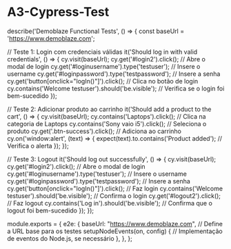 # A3-Cypress-Test
describe('Demoblaze Functional Tests', () => {
  const baseUrl = 'https://www.demoblaze.com';

  // Teste 1: Login com credenciais válidas
  it('Should log in with valid credentials', () => {
    cy.visit(baseUrl);
    cy.get('#login2').click(); // Abre o modal de login
    cy.get('#loginusername').type('testuser'); // Insere o username
    cy.get('#loginpassword').type('testpassword'); // Insere a senha
    cy.get('button[onclick="logIn()"]').click(); // Clica no botão de login
    cy.contains('Welcome testuser').should('be.visible'); // Verifica se o login foi bem-sucedido
  });

  // Teste 2: Adicionar produto ao carrinho
  it('Should add a product to the cart', () => {
    cy.visit(baseUrl);
    cy.contains('Laptops').click(); // Clica na categoria de Laptops
    cy.contains('Sony vaio i5').click(); // Seleciona o produto
    cy.get('.btn-success').click(); // Adiciona ao carrinho
    cy.on('window:alert', (text) => {
      expect(text).to.contains('Product added'); // Verifica o alerta
    });
  });

  // Teste 3: Logout
  it('Should log out successfully', () => {
    cy.visit(baseUrl);
    cy.get('#login2').click(); // Abre o modal de login
    cy.get('#loginusername').type('testuser'); // Insere o username
    cy.get('#loginpassword').type('testpassword'); // Insere a senha
    cy.get('button[onclick="logIn()"]').click(); // Faz login
    cy.contains('Welcome testuser').should('be.visible'); // Confirma o login
    cy.get('#logout2').click(); // Faz logout
    cy.contains('Log in').should('be.visible'); // Confirma que o logout foi bem-sucedido
  });
});


module.exports = {
  e2e: {
    baseUrl: "https://www.demoblaze.com", // Define a URL base para os testes
    setupNodeEvents(on, config) {
      // Implementação de eventos do Node.js, se necessário
    },
  },
};
